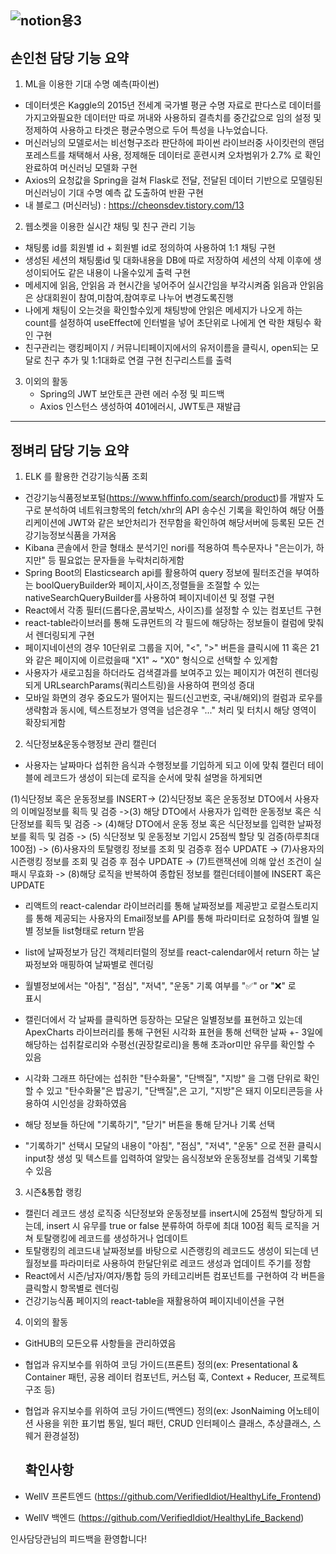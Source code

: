 ![notion용3](https://github.com/sonincheon/Doggo-frontend/assets/142462485/5a439b87-be96-4fa8-966b-2ddca0c18a91)
---
## 손인천 담당 기능 요약 ##

1. ML을 이용한 기대 수명 예측(파이썬)
  - 데이터셋은 Kaggle의 2015년 전세계 국가별 평균 수명 자료로 판다스로
    데이터를 가지고와필요한 데이터만 따로 꺼내와 사용하되 결측치를
    중간값으로 임의 설정 및 정제하여 사용하고 타겟은 평균수명으로 두어
    특성을 나누었습니다. 
  - 머신러닝의 모델로서는 비선형구조라 판단하에 파이썬 라이브러중
    사이킷런의 랜덤포레스트를 채택해서 사용, 정제해둔 데이터로 훈련시켜
    오차범위가 2.7% 로 확인 완료하여 머신러닝 모델화 구현
  - Axios의 요청값을 Spring을 걸쳐 Flask로 전달, 전달된 데이터 기반으로
    모델링된 머신러닝이 기대 수명 예측 값 도출하여 반환 구현
  - 내 블로그 (머신러닝) : https://cheonsdev.tistory.com/13
    
2. 웹소켓을 이용한 실시간 채팅 및 친구 관리 기능
  - 채팅룸 id를 회원별 id + 회원별 id로 정의하여 사용하여 1:1 채팅 구현 
  - 생성된 세션의 채팅룸id 및 대화내용을 DB에 따로 저장하여 세션의 삭제
    이후에 생성이되어도 같은 내용이 나올수있게 출력 구현
  - 메세지에 읽음, 안읽음 과 현시간을 넣어주어 실시간임을 부각시켜줌
    읽음과 안읽음은 상대회원이 참여,미참여,참여후로 나누어 변경도록진행
  - 나에게 채팅이 오는것을 확인할수있게 채팅방에 안읽은 메세지가 나오게
    하는 count를 설정하여 useEffect에 인터벌을 넣어 초단위로 나에게 연
    락한 채팅수 확인 구현 
  - 친구관리는 랭킹페이지 / 커뮤니티페이지에서의 유저이름을 클릭시,
    open되는 모달로 친구 추가 및 1:1대화로 연결 구현 친구리스트를 출력

3. 이외의 활동
   - Spring의 JWT 보안토큰 관련 에러 수정 및 피드백
   - Axios 인스턴스 생성하여 401에러시, JWT토큰 재발급
---
## 정벼리 담당 기능 요약 ##

1. ELK 를 활용한 건강기능식품 조회 
 - 건강기능식품정보포털(https://www.hffinfo.com/search/product)를 
    개발자 도구로 분석하여 네트워크항목의 fetch/xhr의 API 송수신 기록을 
    확인하여 해당 어플리케이션에  JWT와 같은 보안처리가 전무함을 확인하여
    해당서버에 등록된 모든 건강기능정보식품을 가져옴
 - Kibana 콘솔에서 한글 형태소 분석기인 nori를 적용하여 특수문자나 
   "은는이가, 하지만" 등 필요없는 문자들을 누락처리하게함
 - Spring Boot의 Elasticsearch api를 활용하여 query 정보에 필터조건을 
   부여하는 boolQueryBuilder와 페이지,사이즈,정렬들을 조절할 수 있는 
   nativeSearchQueryBuilder를 사용하여 페이지네이션 및 정렬 구현
 - React에서 각종 필터(드롭다운,콤보박스, 사이즈)를 설정할 수 있는 컴포넌트 
   구현
 - react-table라이브러를 통해 도큐먼트의 각 필드에 해당하는 정보들이 
   컬럼에 맞춰서 렌더링되게 구현
 - 페이지네이션의 경우 10단위로 그룹을 지어, "<", ">" 버튼을 클릭시에 11 
   혹은 21와 같은 페이지에 이르렀을때 "X1" ~ "X0" 형식으로 선택할 수 있게함
 - 사용자가 새로고침을 하더라도 검색결과를 보여주고 있는 페이지가 여전히 
   렌더링 되게 URLsearchParams(쿼리스트링)을 사용하여 편의성 증대
 - 모바일 화면의 경우 중요도가 떨어지는 필드(신고번호, 국내/해외)의 컬럼과 
   로우를 생략함과 동시에, 텍스트정보가 영역을 넘은경우 "..." 처리 및 터치시 
   해당 영역이 확장되게함

2. 식단정보&운동수행정보 관리 캘린더
 - 사용자는 날짜마다 섭취한 음식과 수행정보를 기입하게 되고 이에 맞춰 
  캘린더 테이블에 레코드가 생성이 되는데 로직을 순서에 맞춰 설명을 하게되면 
  
  (1)식단정보 혹은 운동정보를 INSERT-> (2)식단정보 혹은 운동정보 DTO에서 
  사용자의 이메일정보를 획득 및 검증 ->(3) 해당 DTO에서 사용자가 입력한 
  운동정보 혹은 식단정보를 획득 및 검증 -> (4)해당 DTO에서 운동 정보 혹은 
  식단정보를 입력한 날짜정보를 획득 및 검증 -> (5) 식단정보 및 운동정보 
  기입시 25점씩 할당 및 검증(하루최대 100점) -> (6)사용자의 토탈랭킹 
  정보를 조회 및 검증후 점수 UPDATE -> (7)사용자의 시즌랭킹 정보를 조회 및 
  검증 후 점수 UPDATE -> (7)트랜잭션에 의해 앞선 조건이 실패시 무효화 -> 
  (8)해당 로직을 반복하여 종합된 정보를 캘린더테이블에 INSERT 혹은 
  UPDATE

 - 리액트의 react-calendar 라이브러리를 통해 날짜정보를 제공받고 
   로컬스토리지를 통해 제공되는 사용자의 Email정보를 API를 통해 파라미터로 
   요청하여 월별 일별 정보들 list<dto>형태로 return 받음
  
 - list<dto>에 날짜정보가 담긴 객체리터럴의 정보를 react-calendar에서 
   return 하는 날짜정보와 매핑하여 날짜별로 렌더링
 - 월별정보에서는 "아침", "점심", "저녁", "운동" 기록 여부를 "✅" or "❌" 로  
   표시
- 캘린더에서 각 날짜를 클릭하면 등장하는 모달은 일별정보를 표현하고 있는데
   ApexCharts 라이브러리를 통해 구현된 시각화 표현을 통해 선택한 날짜 +- 
   3일에 해당하는 섭취칼로리와 수평선(권장칼로리)을 통해 초과or미만 유무를 
   확인할 수 있음
- 시각화 그래프 하단에는 섭취한 "탄수화물", "단백질", "지방" 을 그램 단위로 
   확인할 수 있고 "탄수화물"은 밥공기, "단백질",은 고기, "지방"은 돼지 
   이모티콘등을 사용하여 시인성을 강화하였음
- 해당 정보들 하단에 "기록하기", "닫기" 버튼을 통해 닫거나 기록 선택
- "기록하기" 선택시 모달의 내용이 "아침", "점심", "저녁", "운동" 으로 전환
   클릭시 input창 생성 및 텍스트를 입력하여 알맞는 음식정보와 운동정보를 
   검색및 기록할 수 있음

3. 시즌&통합 랭킹
 - 캘린더 레코드 생성 로직중 식단정보와 운동정보를 insert시에 25점씩 
   할당하게 되는데, insert 시 유무를 true or false 분류하여 하루에 최대 
   100점 획득 로직을 거쳐 토탈랭킹에 레코드를 생성하거나 업데이트
 - 토탈랭킹의 레코드내 날짜정보를 바탕으로 시즌랭킹의 레코드도 생성이 
   되는데 년월정보를 파라미터로 사용하여 한달단위로 레코드 생성과 업데이트 
   주기를 정함
 - React에서 시즌/남자/여자/통합 등의 카테고리버튼 컴포넌트를 구현하여 각 
   버튼을 클릭할시 항목별로 렌더링
  - 건강기능식품 페이지의 react-table을 재활용하여 페이지네이션을 구현

4. 이외의 활동
 - GitHUB의 모든오류 사항들을 관리하였음
 - 협업과 유지보수를 위하여 코딩 가이드(프론트) 정의(ex: Presentational & 
   Container 패턴, 공용 레이터 컴포넌트, 커스텀 훅, Context + Reducer, 
   프로젝트 구조 등) 
 - 협업과 유지보수를 위하여 코딩 가이드(백엔드) 정의(ex: JsonNaiming 
   어노테이션 사용을 위한 표기법 통일, 빌더 패턴, CRUD 인터페이스 클래스, 
   추상클래스, 스웨거 환경설정)
   
   ## 확인사항
   
 - WellV 프론트엔드 
    (https://github.com/VerifiedIdiot/HealthyLife_Frontend)
 - WellV 백엔드 (https://github.com/VerifiedIdiot/HealthyLife_Backend)
 
인사담당관님의 피드백을 환영합니다!
